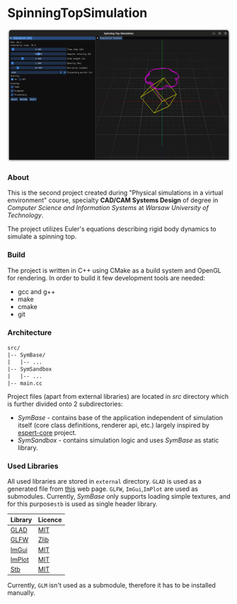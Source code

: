 # SpinningTopSimulation

![Spinning Top App](assets/img.png)

### About

This is the second project created during "Physical simulations in a virtual 
environment" course, specialty **CAD/CAM Systems Design** of degree in *Computer Science
and Information Systems* at *Warsaw University of Technology*.

The project utilizes Euler's equations describing rigid body dynamics to simulate a 
spinning top.

### Build
The project is written in C++ using CMake as a build system and OpenGL for rendering.
In order to build it few development tools are needed:
- gcc and g++
- make
- cmake
- git

### Architecture

```
src/
|-- SymBase/
|   |-- ...
|-- SymSandbox
|   |-- ...
|-- main.cc
```

Project files (apart from external libraries) are located in *src* directory which is
further divided onto 2 subdirectories:
- *SymBase* - contains base of the application independent of simulation itself 
        (core class definitions, renderer api, etc.) largely inspired by [espert-core](https://github.com/engineer-boys/espert-core)
        project.
- *SymSandbox* - contains simulation logic and uses *SymBase* as static library.

### Used Libraries

All used libraries are stored in `external` directory. `GLAD` is used as a generated 
file from [this](https://glad.dav1d.de/) web page. `GLFW`, `ImGui`,`ImPlot` are
used as submodules. Currently, *SymBase* only supports loading simple textures, and for
this purpose`stb` is used as single header library.

| Library                                            | Licence                                                                  |
|----------------------------------------------------|--------------------------------------------------------------------------|
| [GLAD](https://github.com/Dav1dde/glad)            | [MIT](https://github.com/Dav1dde/glad?tab=License-1-ov-file#readme)      |
| [GLFW](https://github.com/glfw/glfw)               | [Zlib](https://github.com/glfw/glfw?tab=Zlib-1-ov-file#readme)           |
| [ImGui](https://github.com/ocornut/imgui)          | [MIT](https://github.com/ocornut/imgui?tab=MIT-1-ov-file#readme)         |
| [ImPlot](https://github.com/epezent/implot)        | [MIT](https://github.com/epezent/implot?tab=MIT-1-ov-file)               |
| [Stb](https://github.com/nothings/stb/tree/master) | [MIT](https://github.com/nothings/stb/tree/master?tab=License-1-ov-file) |

Currently, `GLM` isn't used as a submodule, therefore it has to be installed manually.